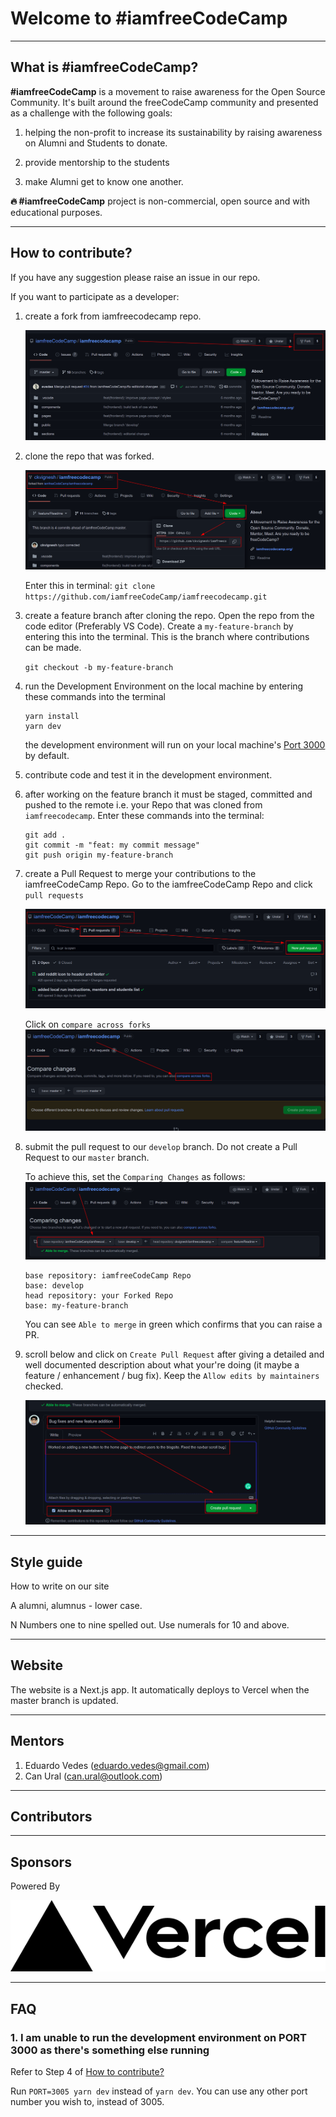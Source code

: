# Welcome to #iamfreeCodeCamp
***
## What is #iamfreeCodeCamp?

**#iamfreeCodeCamp** is a movement to raise awareness for the Open Source Community.
It's built around the freeCodeCamp community and presented as a challenge with the following goals:

1.  helping the non-profit to increase its sustainability by raising awareness on Alumni and Students to donate.

2.  provide mentorship to the students

3.  make Alumni get to know one another.

**🔥 #iamfreeCodeCamp** project is non-commercial, open source and with educational purposes.

***
## How to contribute?

If you have any suggestion please raise an issue in our repo.

If you want to participate as a developer:

1. create a fork from iamfreecodecamp repo.
   
   ![](./public/assets/instructions/fork.png)

2. clone the repo that was forked.
   
   ![](./public/assets/instructions/clone.png)

   Enter this in terminal: 
   `git clone https://github.com/iamfreeCodeCamp/iamfreecodecamp.git`

3. create a feature branch after cloning the repo. Open the repo from the code editor (Preferably VS Code). Create a `my-feature-branch` by entering this into the terminal. This is the branch where contributions can be made.
   
    `git checkout -b my-feature-branch`

4. run the Development Environment on the local machine by entering these commands into the terminal
      ```
      yarn install
      yarn dev
      ```
    the development environment will run on your local machine's [Port 3000](http://localhost:3000) by default.

5. contribute code and test it in the development environment.
    
6. after working on the feature branch it must be staged, committed and pushed to the remote i.e. your Repo that was cloned from `iamfreecodecamp`. Enter these commands into the terminal:
      ```
      git add .
      git commit -m "feat: my commit message"
      git push origin my-feature-branch
      ```

7. create a Pull Request to merge your contributions to the iamfreeCodeCamp Repo. Go to the iamfreeCodeCamp Repo and click `pull requests` 
   
   ![](./public/assets/instructions/PR1.png)

   Click on `compare across forks`
   ![](./public/assets/instructions/compareForks.png)

8. submit the pull request to our `develop` branch. Do not create a Pull Request to our `master` branch.

   To achieve this, set the `Comparing Changes` as follows:
   ![](./public/assets/instructions/compareForksPRset.png)

   ```
   base repository: iamfreeCodeCamp Repo
   base: develop
   head repository: your Forked Repo
   base: my-feature-branch
   ```
   You can see `Able to merge` in green which confirms that you can raise a PR.

9. scroll below and click on `Create Pull Request` after giving a detailed and well documented description about what your're doing (it maybe a feature / enhancement / bug fix). Keep the `Allow edits by maintainers` checked.
 
    ![](./public/assets/instructions/submitPR.png)

***
## Style guide

How to write on our site

A
alumni, alumnus - lower case.

N
Numbers one to nine spelled out. Use numerals for 10 and above.

***
## Website

The website is a Next.js app. It automatically deploys to Vercel when the master branch is updated.

***
## Mentors

1. Eduardo Vedes (eduardo.vedes@gmail.com)
2. Can Ural (can.ural@outlook.com)

***

<!-- ## Students

1.
2. 
*** -->
## Contributors


***
## Sponsors

Powered By

<a href="https://vercel.com?utm_source=iamfreecodecamp&utm_campaign=oss">
<img src="./public/assets/vercel/logo.svg" alt="logo">
</a>

***
## FAQ

### 1. I am unable to run the development environment on PORT 3000 as there's something else running 

Refer to Step 4 of [How to contribute?](#how-to-contribute)

Run `PORT=3005 yarn dev` instead of `yarn dev`. You can use any other port number you wish to, instead of 3005. 